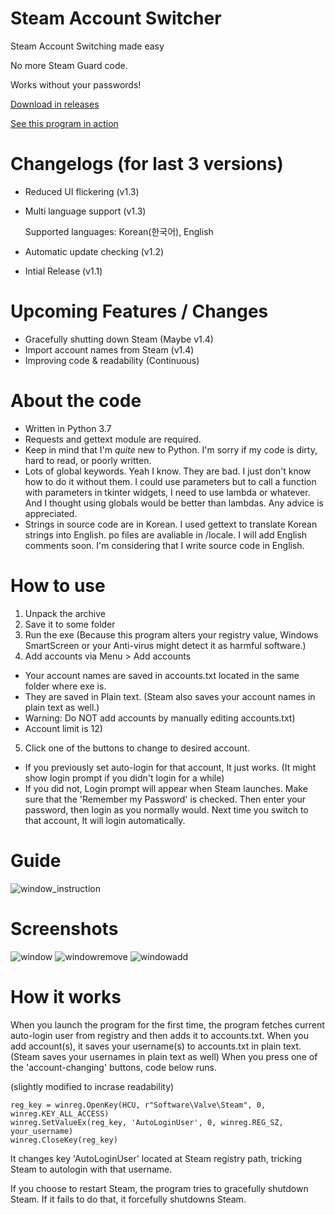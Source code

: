 # Steam Account Switcher
Steam Account Switching made easy

No more Steam Guard code.

Works without your passwords!

[Download in releases](https://github.com/sw2719/steam-account-switcher/releases)

[See this program in action](https://youtu.be/WFtv10RZ_UA)

# Changelogs (for last 3 versions)
* Reduced UI flickering (v1.3)
* Multi language support (v1.3)

  Supported languages: Korean(한국어), English
* Automatic update checking (v1.2)

* Intial Release (v1.1)

# Upcoming Features / Changes
* Gracefully shutting down Steam (Maybe v1.4)
* Import account names from Steam (v1.4)
* Improving code & readability (Continuous)

# About the code
* Written in Python 3.7
* Requests and gettext module are required.
* Keep in mind that I'm _quite_ new to Python. I'm sorry if my code is dirty, hard to read, or poorly written.
* Lots of global keywords. Yeah I know. They are bad. I just don't know how to do it without them. I could use parameters but to call a function with parameters in tkinter widgets, I need to use lambda or whatever. And I thought using globals would be better than lambdas. Any advice is appreciated.
* Strings in source code are in Korean. I used gettext to translate Korean strings into English. po files are avaliable in /locale. I will add English comments soon. I'm considering that I write source code in English.

# How to use
1. Unpack the archive
2. Save it to some folder
3. Run the exe
(Because this program alters your registry value, Windows SmartScreen or your Anti-virus might detect it as harmful software.)
4. Add accounts via Menu > Add accounts
* Your account names are saved in accounts.txt located in the same folder where exe is.
* They are saved in Plain text. (Steam also saves your account names in plain text as well.)
* Warning: Do NOT add accounts by manually editing accounts.txt)
* Account limit is 12)
5. Click one of the buttons to change to desired account.

* If you previously set auto-login for that account, It just works. (It might show login prompt if you didn't login for a while)
* If you did not, Login prompt will appear when Steam launches. Make sure that the 'Remember my Password' is checked. Then enter your password,             then login as you normally would. Next time you switch to that account, It will login automatically.

# Guide
![window_instruction](https://user-images.githubusercontent.com/22590718/63221815-78c8cb80-c1d9-11e9-829d-c4f1ef855285.png)

# Screenshots
![window](https://user-images.githubusercontent.com/22590718/63221824-87af7e00-c1d9-11e9-96e2-87508d2128b5.png)
![windowremove](https://user-images.githubusercontent.com/22590718/63221825-87af7e00-c1d9-11e9-8887-ed530c305166.png)
![windowadd](https://user-images.githubusercontent.com/22590718/63221826-88481480-c1d9-11e9-82eb-2b78dc9d528d.png)

# How it works
When you launch the program for the first time, the program fetches current auto-login user from registry and then adds it to accounts.txt.
When you add account(s), it saves your username(s) to accounts.txt in plain text.
(Steam saves your usernames in plain text as well)
When you press one of the 'account-changing' buttons, code below runs.

(slightly modified to incrase readability)
```
reg_key = winreg.OpenKey(HCU, r"Software\Valve\Steam", 0, winreg.KEY_ALL_ACCESS)
winreg.SetValueEx(reg_key, 'AutoLoginUser', 0, winreg.REG_SZ, your_username)
winreg.CloseKey(reg_key)
```
It changes key 'AutoLoginUser' located at Steam registry path, tricking Steam to autologin with that username.

If you choose to restart Steam, the program tries to gracefully shutdown Steam. If it fails to do that, it forcefully shutdowns Steam.
